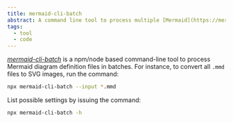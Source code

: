 ```yaml
---
title: mermaid-cli-batch
abstract: A command line tool to process multiple [Mermaid](https://mermaid.js.org) diagrams in one pass into SVG diagrams.
tags: 
  - tool
  - code
---
```

[<cite>mermaid-cli-batch</cite>](https://www.npmjs.com/package/mermaid-cli-batch) is a npm/node based command-line tool to process Mermaid diagram definition files in batches. For instance, to convert all `.mmd` files to SVG images, run the command:

```sh
npx mermaid-cli-batch --input *.mmd
```

List possible settings by issuing the command:

```sh
npx mermaid-cli-batch -h
```